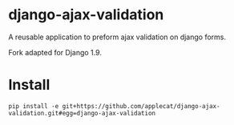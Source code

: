 # django-ajax-validation
A reusable application to preform ajax validation on django forms.

Fork adapted for Django 1.9.

# Install
```
pip install -e git+https://github.com/applecat/django-ajax-validation.git#egg=django-ajax-validation
```
